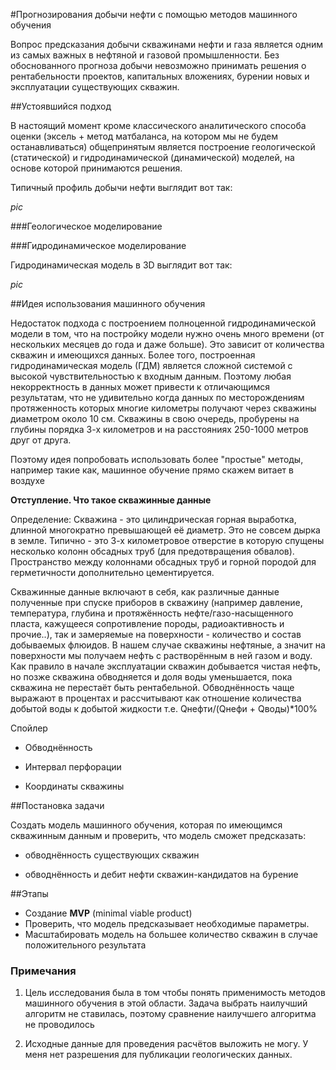 #Прогнозирования добычи нефти с помощью методов машинного обучения

Вопрос предсказания добычи скважинами нефти и газа  является одним из самых важных  в нефтяной и газовой промышленности. Без обоснованного прогноза добычи невозможно принимать решения о рентабельности проектов, капитальных вложениях, бурении новых и эксплуатации существующих скважин.

##Устоявшийся подход

В настоящий момент кроме классического аналитического способа оценки  (эксель + метод матбаланса, на котором мы не будем останавливаться) общепринятым является построение геологической (статической) и гидродинамической (динамической) моделей, на основе которой принимаются решения.

Типичный профиль добычи нефти выглядит вот так:

*pic*

###Геологическое моделирование

###Гидродинамическое моделирование

Гидродинамическая модель в 3D выглядит вот так:

*pic*

##Идея использования машинного обучения

Недостаток подхода с построением полноценной гидродинамической модели в том, что на постройку модели нужно очень много времени (от нескольких месяцев до года и даже больше). Это зависит от количества скважин и имеющихся данных. Более того, построенная гидродинамическая модель (ГДМ) является сложной системой с высокой чувствительностью к входным данным. Поэтому любая некорректность в данных может привести к отличающимся результатам, что не удивительно когда данных по месторождениям протяженность которых многие километры получают через скважины диаметром около 10 см. Скважины в свою очередь, пробурены на глубины порядка 3-х километров и на расстояниях 250-1000 метров друг от друга.

Поэтому идея попробовать использовать более "простые" методы, например такие как, машинное обучение прямо скажем витает в воздухе

**Отступление. Что такое скважинные данные**

Определение: Скважина - это цилиндрическая горная выработка, длинной многократно превышающей её диаметр. Это не совсем дырка в земле. Типично - это 3-х километровое отверстие в которую спущены несколько колонн обсадных труб (для предотвращения обвалов). Пространство между колоннами обсадных труб и горной породой для герметичности дополнительно цементируется.

Скважинные данные включают в себя, как различные данные полученные при спуске приборов в скважину (например давление, температура, глубина и протяжённость нефте/газо-насыщенного пласта, кажущееся сопротивление породы, радиоактивность и прочие..), так и замеряемые на поверхности - количество и состав добываемых флюидов. В нашем случае скважины нефтяные, а значит на поверхности мы получаем нефть с растворённым в ней газом и воду. Как правило в начале эксплуатации скважин добывается чистая нефть, но позже скважина обводняется и доля воды уменьшается, пока скважина не перестаёт быть рентабельной. Обводнённость чаще выражают в процентах и рассчитывают как отношение количества добытой воды к добытой жидкости т.е. Qнефти/(Qнефи + Qводы)*100%

Спойлер

- Обводнённость

- Интервал перфорации
- Координаты скважины

##Постановка задачи

Создать модель машинного обучения, которая по имеющимся скважинным данным и проверить, что модель сможет предсказать:

- обводнённость существующих скважин

- обводнённость и дебит нефти скважин-кандидатов на бурение

##Этапы

- Создание **MVP** (minimal viable product)
- Проверить, что модель предсказывает необходимые параметры.
- Масштабировать модель на большее количество скважин в случае положительного результата







### Примечания

1. Цель исследования была в том чтобы понять применимость методов машинного обучения в этой области. Задача выбрать наилучший алгоритм не ставилась, поэтому сравнение наилучшего алгоритма не проводилось

2. Исходные данные для проведения расчётов выложить не могу. У меня нет разрешения для публикации геологических данных.